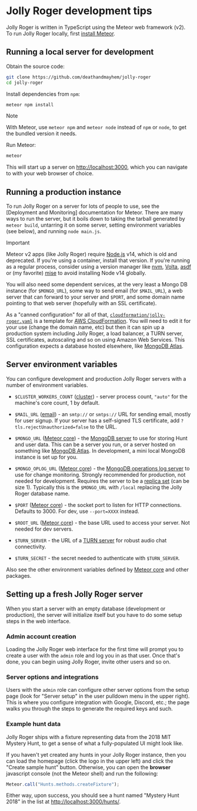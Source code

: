 # Jolly Roger development tips

Jolly Roger is written in TypeScript using the Meteor web framework (v2).
To run Jolly Roger locally, first [install Meteor](https://www.meteor.com/install).

## Running a local server for development

Obtain the source code:

```bash
git clone https://github.com/deathandmayhem/jolly-roger
cd jolly-roger
```

Install dependencies from `npm`:

```bash
meteor npm install
```

> [!NOTE]
> With Meteor, use `meteor npm` and `meteor node` instead of `npm` or `node`,
> to get the bundled version it needs.

Run Meteor:

```bash
meteor
```

This will start up a server on [http://localhost:3000](http://localhost:3000),
which you can navigate to with your web browser of choice.

## Running a production instance

To run Jolly Roger on a server for lots of people to use, see the
[Deployment and Monitoring] documentation for Meteor. There are many ways
to run the server, but it boils down to taking the tarball generated by
`meteor build`, untarring it on some server, setting environment variables
(see below), and running `node main.js`.

> [!IMPORTANT]
> Meteor v2 apps (like Jolly Roger) require [Node.js](https://nodejs.org/)
> v14, which is old and deprecated. If you're using a container, install
> that version. If you're running as a regular process, consider using
> a version manager like [nvm](https://github.com/nvm-sh/nvm),
> [Volta](https://volta.sh/), [asdf](https://asdf-vm.com/) or (my favorite)
> [mise](https://mise.jdx.dev/) to avoid installing Node v14 globally.

You will also need some dependent services, at the very least a
Mongo DB instance (for `$MONGO_URL`), some way to send email (for `$MAIL_URL`),
a web server that can forward to your server and `$PORT`, and some domain
name pointing to that web server (hopefully with an SSL certificate).

As a "canned configuration" for all of that,
[`cloudformation/jolly-roger.yaml`](cloudformation/jolly-roger.yaml) is
a template for [AWS CloudFormation](https://aws.amazon.com/cloudformation/).
You will need to edit it for your use (change the domain name, etc) but then
it can spin up a production system including Jolly Roger, a load balancer,
a TURN server, SSL certificates, autoscaling and so on using
Amazon Web Services. This configuration expects a database hosted elsewhere,
like [MongoDB Atlas](https://www.mongodb.com/atlas/database).

## Server environment variables

You can configure development and production Jolly Roger servers with a
number of environment variables.

- `$CLUSTER_WORKERS_COUNT` ([cluster](https://github.com/meteorhacks/cluster)) -
  server process count, `"auto"` for the machine's core count, 1 by default.

- `$MAIL_URL` ([email](https://docs.meteor.com/api/email)) - an `smtp://` or
  `smtps://` URL for sending email, mostly for user signup. If your server
  has a self-signed TLS certificate, add `?tls.rejectUnauthorized=false` to the URL.

- `$MONGO_URL` ([Meteor core](https://docs.meteor.com/environment-variables#MONGO_URL)) -
  the [MongoDB server](https://www.mongodb.com/) to use for storing Hunt and user
  data. This can be a server you run, or a server hosted on something like
  [MongoDB Atlas](https://www.mongodb.com/atlas/database). In development, a mini
  local MongoDB instance is set up for you.

- `$MONGO_OPLOG_URL` ([Meteor core](https://docs.meteor.com/environment-variables#MONGO_OPLOG_URL)) -
  the [MongoDB operations log server](https://www.mongodb.com/docs/manual/core/replica-set-oplog/)
  to use for change monitoring. Strongly recommended for production, not
  needed for development. Requires the server to be a
  [replica set](https://www.mongodb.com/docs/manual/replication/) (can be size 1).
  Typically this is the `$MONGO_URL` with `/local` replacing the Jolly Roger database name.

- `$PORT` ([Meteor core](https://docs.meteor.com/environment-variables#PORT)) - the
  socket port to listen for HTTP connections. Defaults to 3000. For dev, use `--port=XXXX` instead.

- `$ROOT_URL` ([Meteor core](https://docs.meteor.com/environment-variables#ROOT_URL)) -
  the base URL used to access your server. Not needed for dev servers.

- `$TURN_SERVER` - the URL of a
  [TURN server](https://webrtc.org/getting-started/turn-server)
  for robust audio chat connectivity.

- `$TURN_SECRET` - the secret needed to authenticate with `$TURN_SERVER`.

Also see the other environment variables defined by
[Meteor core](https://docs.meteor.com/environment-variables) and other packages.

## Setting up a fresh Jolly Roger server

When you start a server with an empty database (development or production),
the server will initialize itself but you have to do some setup steps in the
web interface.

### Admin account creation

Loading the Jolly Roger web interface for the first time will prompt you to
create a user with the `admin` role and log you in as that user. Once that's
done, you can begin using Jolly Roger, invite other users and so on.

### Server options and integrations

Users with the `admin` role can configure other server options from the setup
page (look for "Server setup" in the user pulldown menu in the upper right).
This is where you configure integration with Google, Discord, etc.; the page
walks you through the steps to generate the required keys and such.

### Example hunt data

Jolly Roger ships with a fixture representing data from the 2018 MIT Mystery
Hunt, to get a sense of what a fully-populated UI might look like.

If you haven't yet created any hunts in your Jolly Roger instance, then you can
load the homepage (click the logo in the upper left) and click the
"Create sample hunt" button. Otherwise, you can open the **browser** javascript
console (not the Meteor shell) and run the following:

```js
Meteor.call("Hunts.methods.createFixture");
```

Either way, upon success, you should see a hunt named "Mystery Hunt 2018" in the
list at [http://localhost:3000/hunts/](http://localhost:3000/hunts/).
